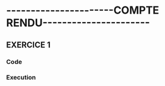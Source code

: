 <h1>----------------------COMPTE RENDU----------------------</h1>
<h2>EXERCICE 1</h2>
<h3>Code</h3
<img src="img\EXERCICE 1 TD 3.png"> 
<h3> Execution</h3
<img src="img\ex1.png>
